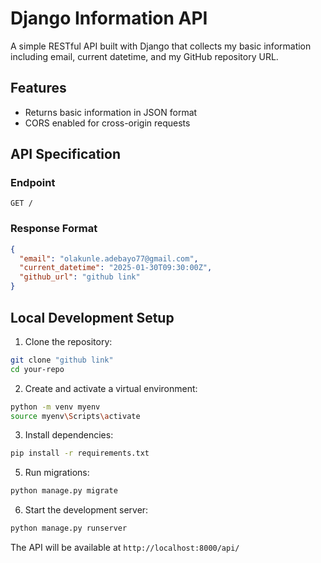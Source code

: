 # Django Information API

A simple RESTful API built with Django that collects my basic information including email, current datetime, and my GitHub repository URL.

## Features

- Returns basic information in JSON format
- CORS enabled for cross-origin requests

## API Specification

### Endpoint

```
GET /
```

### Response Format

```json
{
  "email": "olakunle.adebayo77@gmail.com",
  "current_datetime": "2025-01-30T09:30:00Z",
  "github_url": "github link"
}
```

## Local Development Setup

1. Clone the repository:
```bash
git clone "github link" 
cd your-repo
```

2. Create and activate a virtual environment:
```bash
python -m venv myenv
source myenv\Scripts\activate  
```

3. Install dependencies:
```bash
pip install -r requirements.txt
```


5. Run migrations:
```bash
python manage.py migrate
```

6. Start the development server:
```bash
python manage.py runserver
```

The API will be available at `http://localhost:8000/api/`

